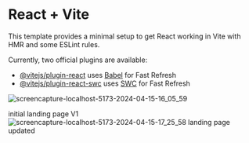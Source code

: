 # React + Vite

This template provides a minimal setup to get React working in Vite with HMR and some ESLint rules.

Currently, two official plugins are available:

- [@vitejs/plugin-react](https://github.com/vitejs/vite-plugin-react/blob/main/packages/plugin-react/README.md) uses [Babel](https://babeljs.io/) for Fast Refresh
- [@vitejs/plugin-react-swc](https://github.com/vitejs/vite-plugin-react-swc) uses [SWC](https://swc.rs/) for Fast Refresh

![screencapture-localhost-5173-2024-04-15-16_05_59](https://github.com/AashutoshDL/VROOM/assets/165886572/83c2f4ed-099c-495e-932b-27f457f83b04)

initial landing page V1
![screencapture-localhost-5173-2024-04-15-17_25_58](https://github.com/AashutoshDL/VROOM/assets/119434270/9ff2dd8c-a2d5-4c30-b8d8-f0d36de9c4ff)
landing page updated
